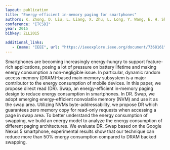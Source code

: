```yaml
---
layout: publication
title: "Energy-efficient in-memory paging for smartphones"
authors: K. Zhong, D. Liu, L. Liang, X. Zhu, L. Long, Y. Wang, E. H. Sha
conference: "ITCSDI"
year: 2015
bibkey: ZLL2015

additional_links:
   - {name: "IEEE", url: "https://ieeexplore.ieee.org/document/7368161"}
---
```

Smartphones are becoming increasingly energy-hungry to support feature-rich applications, posing a lot of pressure on battery lifetime and making energy consumption a non-negligible issue. In particular, dynamic random access memory (DRAM)-based main memory subsystem is a major contributor to the energy consumption of mobile devices. In this paper, we propose direct read (DR). Swap, an energy-efficient in-memory paging design to reduce energy consumption in smartphones. In DR. Swap, we adopt emerging energy-efficient nonvolatile memory (NVM) and use it as the swap area. Utilizing NVMs byte-addressability, we propose DR which guarantees zero memory copy for read-only requests when accessing a page in swap area. To better understand the energy consumption of swapping, we build an energy model to analyze the energy consumption of different paging architectures. We evaluate DR. Swap based on the Google Nexus 5 smartphone, experimental results show that our technique can reduce more than 50% energy consumption compared to DRAM backed swapping.
